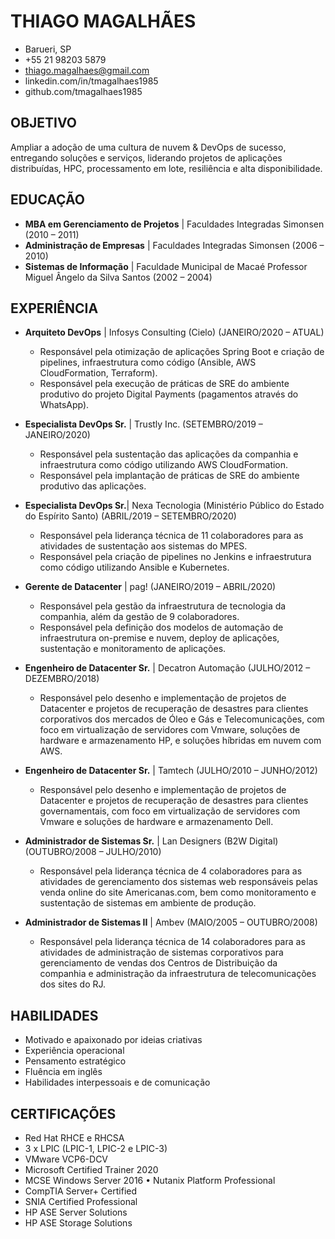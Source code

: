 # THIAGO MAGALHÃES

- Barueri, SP   
- +55 21 98203 5879   
- thiago.magalhaes@gmail.com   
- linkedin.com/in/tmagalhaes1985   
- github.com/tmagalhaes1985   

## OBJETIVO

Ampliar a adoção de uma cultura de nuvem & DevOps de sucesso, entregando soluções e serviços, liderando projetos de aplicações distribuídas, HPC, processamento em lote, resiliência e alta disponibilidade.

## EDUCAÇÃO

- **MBA em Gerenciamento de Projetos** | Faculdades Integradas Simonsen (2010 – 2011)
- **Administração de Empresas** | Faculdades Integradas Simonsen (2006 – 2010)
- **Sistemas de Informação** | Faculdade Municipal de Macaé Professor Miguel Ângelo da Silva Santos (2002 – 2004)

## EXPERIÊNCIA

- **Arquiteto DevOps** | Infosys Consulting (Cielo) (JANEIRO/2020 – ATUAL)
  - Responsável pela otimização de aplicações Spring Boot e criação de pipelines, infraestrutura como código (Ansible, AWS CloudFormation, Terraform).
  - Responsável pela execução de práticas de SRE do ambiente produtivo do projeto Digital Payments (pagamentos através do WhatsApp).

- **Especialista DevOps Sr.** | Trustly Inc. (SETEMBRO/2019 – JANEIRO/2020)
  - Responsável pela sustentação das aplicações da companhia e infraestrutura como código utilizando AWS CloudFormation.
  - Responsável pela implantação de práticas de SRE do ambiente produtivo das aplicações.

- **Especialista DevOps Sr.**| Nexa Tecnologia (Ministério Público do Estado do Espírito Santo) (ABRIL/2019 – SETEMBRO/2020)
  - Responsável pela liderança técnica de 11 colaboradores para as atividades de sustentação aos sistemas do MPES.
  - Responsável pela criação de pipelines no Jenkins e infraestrutura como código utilizando Ansible e Kubernetes.

- **Gerente de Datacenter** | pag! (JANEIRO/2019 – ABRIL/2020)
  - Responsável pela gestão da infraestrutura de tecnologia da companhia, além da gestão de 9 colaboradores.
  - Responsável pela definição dos modelos de automação de infraestrutura on-premise e nuvem, deploy de aplicações, sustentação e monitoramento de aplicações.

- **Engenheiro de Datacenter Sr.** | Decatron Automação (JULHO/2012 – DEZEMBRO/2018)
  - Responsável pelo desenho e implementação de projetos de Datacenter e projetos de recuperação de desastres para clientes corporativos dos mercados de Óleo e Gás e Telecomunicações, com foco em virtualização de servidores com Vmware, soluções de hardware e armazenamento HP, e soluções híbridas em nuvem com AWS.

- **Engenheiro de Datacenter Sr.** | Tamtech (JULHO/2010 – JUNHO/2012)
  - Responsável pelo desenho e implementação de projetos de Datacenter e projetos de recuperação de desastres para clientes governamentais, com foco em virtualização de servidores com Vmware e soluções de hardware e armazenamento Dell.

- **Administrador de Sistemas Sr.** | Lan Designers (B2W Digital) (OUTUBRO/2008 – JULHO/2010)
  - Responsável pela liderança técnica de 4 colaboradores para as atividades de gerenciamento dos sistemas web responsáveis pelas venda online do site Americanas.com, bem como monitoramento e sustentação de sistemas em ambiente de produção.

- **Administrador de Sistemas II** | Ambev (MAIO/2005 – OUTUBRO/2008)
  - Responsável pela liderança técnica de 14 colaboradores para as atividades de administração de sistemas corporativos para gerenciamento de vendas dos Centros de Distribuição da companhia e administração da infraestrutura de telecomunicações dos sites do RJ.

## HABILIDADES

- Motivado e apaixonado por ideias criativas
- Experiência operacional
- Pensamento estratégico
- Fluência em inglês
- Habilidades interpessoais e de comunicação

## CERTIFICAÇÕES

- Red Hat RHCE e RHCSA
- 3 x LPIC (LPIC-1, LPIC-2 e LPIC-3)
- VMware VCP6-DCV
- Microsoft Certified Trainer 2020
- MCSE Windows Server 2016	•	Nutanix Platform Professional
- CompTIA Server+ Certified
- SNIA Certified Professional
- HP ASE Server Solutions
- HP ASE Storage Solutions


